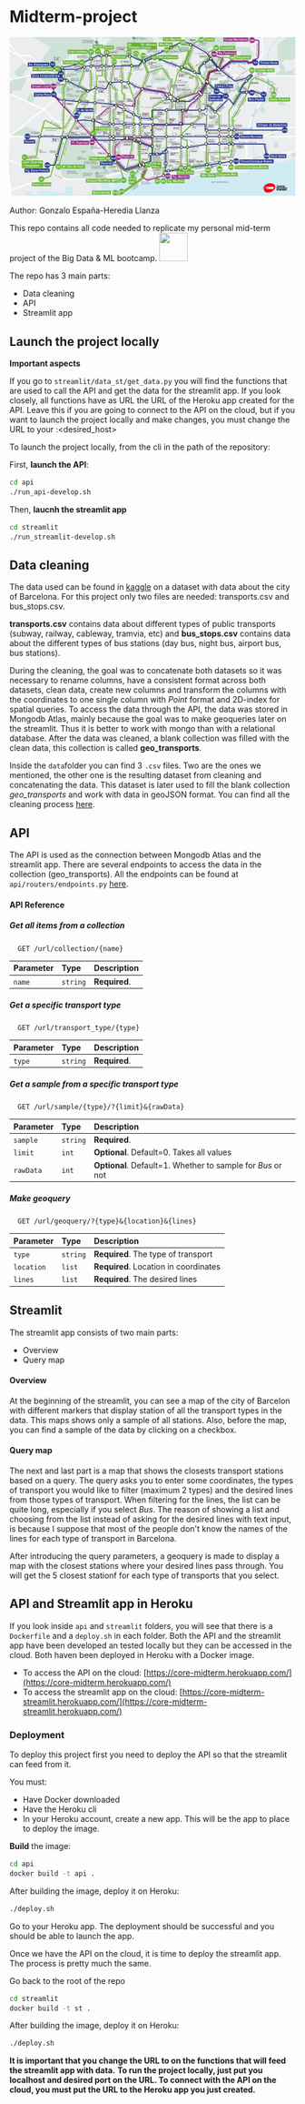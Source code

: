 # Midterm-project

![](imgs/tp_barna.jpg)

Author: Gonzalo España-Heredia Llanza

This repo contains all code needed to replicate my personal mid-term project of the Big Data & ML bootcamp. <img src="https://www.corecode.school/branding/logo_app.png" width="50" height="50" />

The repo has 3 main parts:
- Data cleaning
- API
- Streamlit app

## Launch the project locally

**Important aspects**

If you go to `streamlit/data_st/get_data.py` you will find the functions that are used to call the API and get the data for the streamlit app. If you look closely, all functions have as URL the URL of the Heroku app created for the API. Leave this if you are going to connect to the API on the cloud, but if you want to launch the project locally and make changes, you must change the URL to your <localhost>:<desired_host>

To launch the project locally, from the cli in the path of the repository:

First, **launch the API**:

```bash
cd api
./run_api-develop.sh
```

Then, **laucnh the streamlit app**

```bash
cd streamlit
./run_streamlit-develop.sh
```

 
## Data cleaning

The data used can be found in [kaggle](https://www.kaggle.com/datasets/xvivancos/barcelona-data-sets) on a dataset with data about the city of Barcelona. For this project only two files are needed: transports.csv and bus_stops.csv.

**transports.csv** contains data about different types of public transports (subway, railway, cableway, tramvia, etc) and **bus_stops.csv** contains data about the different types of bus stations (day bus, night bus, airport bus, bus stations). 

During the cleaning, the goal was to concatenate both datasets so it was necessary to rename columns, have a consistent format across both datasets, clean data, create new columns and transform the columns with the coordinates to one single column with *Point* format and 2D-index for spatial queries. To access the data through the API, the data was stored in Mongodb Atlas, mainly because the goal was to make geoqueries later on the streamlit. Thus it is better to work with mongo than with a relational database. After the data was cleaned, a blank collection was filled with the clean data, this collection is called **geo_transports**.
  
 Inside the `data`folder you can find 3 `.csv` files. Two are the ones we mentioned, the other one is the resulting dataset from cleaning and concatenating the data. This dataset is later used to fill the blank collection *geo_transports* and work with data in geoJSON format. You can find all the cleaning process [here](https://github.com/gehll/Midterm-project/blob/main/clean_data/clean.ipynb).

## API

The API is used as the connection between Mongodb Atlas and the streamlit app. There are several endpoints to access the data in the collection (geo_transports). All the endpoints can be found at `api/routers/endpoints.py` [here](https://github.com/gehll/Midterm-project/blob/BACKUP/api/Routers/endpoints.py).


#### API Reference

##### Get all items from a collection

```http
  GET /url/collection/{name}
```

| Parameter | Type     | Description                |
| :-------- | :------- | :------------------------- |
| `name` | `string` | **Required**.|

##### Get a specific transport type

```http
  GET /url/transport_type/{type}
```

| Parameter | Type     | Description                       |
| :-------- | :------- | :-------------------------------- |
| `type`      | `string` | **Required**. |

##### Get a sample from a specific transport type

```http
  GET /url/sample/{type}/?{limit}&{rawData}
```

| Parameter | Type     | Description                       |
| :-------- | :------- | :-------------------------------- |
| `sample`      | `string` | **Required**. |
| `limit`      | `int` | **Optional**. Default=0. Takes all values |
| `rawData`      | `int` | **Optional**. Default=1. Whether to sample for *Bus* or not |


##### Make geoquery

```http
  GET /url/geoquery/?{type}&{location}&{lines}
```

| Parameter | Type     | Description                       |
| :-------- | :------- | :-------------------------------- |
| `type`      | `string` | **Required**. The type of transport|
| `location`      | `list` | **Required**. Location in coordinates|
| `lines`      | `list` | **Required**. The desired lines|


## Streamlit

The streamlit app consists of two main parts:
- Overview
- Query map

#### Overview

At the beginning of the streamlit, you can see a map of the city of Barcelon with different markers that display station of all the transport types in the data. This maps shows only a sample of all stations. Also, before the map, you can find a sample of the data by clicking on a checkbox.

#### Query map

The next and last part is a map that shows the closests transport stations based on a query. The query asks you to enter some coordinates, the types of transport you would like to filter (maximum 2 types) and the desired lines from those types of transport. When filtering for the lines, the list can be quite long, especially if you select *Bus*. The reason of showing a list and choosing from the list instead of asking for the desired lines with text input, is because I suppose that most of the people don't know the names of the lines for each type of transport in Barcelona.

After introducing the query parameters, a geoquery is made to display a map with the closest stations where your desired lines pass through. You will get the 5 closest stationf for each type of transports that you select.


## API and Streamlit app in Heroku

If you look inside `api` and `streamlit` folders, you will see that there is a `Dockerfile` and a `deploy.sh` in each folder. Both the API and the streamlit app have been developed an tested locally but they can be accessed in the cloud. Both haven been deployed in Heroku with a Docker image.

- To access the API on the cloud: [https://core-midterm.herokuapp.com/](https://core-midterm.herokuapp.com/)
- To access the streamlit app on the cloud: [https://core-midterm-streamlit.herokuapp.com/](https://core-midterm-streamlit.herokuapp.com/)


### Deployment

To deploy this project first you need to deploy the API so that the streamlit can feed from it.

You must:
- Have Docker downloaded 
- Have the Heroku cli 
- In your Heroku account, create a new app. This will be the app to place to deploy the image.

**Build** the image:

```bash
cd api
docker build -t api .
```

After building the image, deploy it on Heroku:

```bash
./deploy.sh
```

Go to your Heroku app. The deployment should be successful and you should be able to launch the app.

Once we have the API on the cloud, it is time to deploy the streamlit app. The process is pretty much the same.

Go back to the root of the repo

```bash
cd streamlit
docker build -t st .
```

After building the image, deploy it on Heroku:

```bash
./deploy.sh
```

**It is important that you change the URL to on the functions that will feed the streamlit app with data.**
**To run the project locally, just put you localhost and desired port on the URL. To connect with the API on the cloud, you must put the URL to the Heroku app you just created.**

